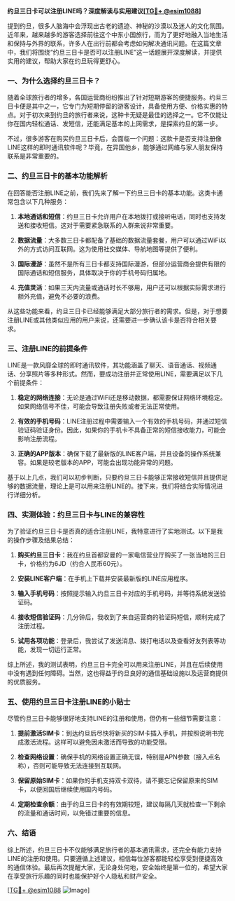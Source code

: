 **约旦三日卡可以注册LINE吗？深度解读与实用建议[[TG💪+ @esim1088](https://t.me/s/esim1088)]**

提到约旦，很多人脑海中会浮现出古老的遗迹、神秘的沙漠以及迷人的文化氛围。近年来，越来越多的游客选择前往这个中东小国旅行，而为了更好地融入当地生活和保持与外界的联系，许多人在出行前都会考虑如何解决通讯问题。在这篇文章中，我们将围绕“约旦三日卡是否可以注册LINE”这一话题展开深度解读，并提供实用的建议，帮助大家在约旦玩得更舒心。

### 一、为什么选择约旦三日卡？

随着全球旅行者的增多，各国运营商纷纷推出了针对短期游客的便捷服务。约旦三日卡便是其中之一，它专门为短期停留的游客设计，具备使用方便、价格实惠的特点。对于初次来到约旦的旅行者来说，这种卡无疑是最佳的选择之一。它不仅能让你在国内轻松通话、发短信，还能满足基本的上网需求，是探索约旦的第一步。

不过，很多游客在购买约旦三日卡后，会面临一个问题：这款卡是否支持注册像LINE这样的即时通讯软件呢？毕竟，在异国他乡，能够通过网络与家人朋友保持联系是非常重要的。

### 二、约旦三日卡的基本功能解析

在回答能否注册LINE之前，我们先来了解一下约旦三日卡的基本功能。这类卡通常包含以下几种服务：

1. **本地通话和短信**：约旦三日卡允许用户在本地拨打或接听电话，同时也支持发送和接收短信。这对于需要紧急联系的人群来说非常重要。
   
2. **数据流量**：大多数三日卡都配备了基础的数据流量套餐，用户可以通过WiFi以外的方式访问互联网。这为使用社交媒体、导航地图等提供了便利。

3. **国际漫游**：虽然不是所有三日卡都支持国际漫游，但部分运营商会提供有限的国际通话和短信服务，具体取决于你的手机号码归属地。

4. **充值灵活**：如果三天内流量或通话时长不够用，用户还可以根据实际需求进行额外充值，避免不必要的浪费。

从这些功能来看，约旦三日卡已经能够满足大部分旅行者的需求。但是，对于想要注册LINE或其他类似应用的用户来说，还需要进一步确认该卡是否符合相关要求。

### 三、注册LINE的前提条件

LINE是一款风靡全球的即时通讯软件，其功能涵盖了聊天、语音通话、视频通话、分享照片等多种形式。然而，要成功注册并正常使用LINE，需要满足以下几个前提条件：

1. **稳定的网络连接**：无论是通过WiFi还是移动数据，都需要保证网络环境稳定。如果网络信号不佳，可能会导致注册失败或者无法正常使用。

2. **有效的手机号码**：LINE注册过程中需要输入一个有效的手机号码，并通过短信验证码验证身份。因此，如果你的手机卡不具备正常的短信接收能力，可能会影响注册流程。

3. **正确的APP版本**：确保下载了最新版的LINE客户端，并且设备的操作系统兼容。如果是较老版本的APP，可能会出现功能异常的问题。

基于以上几点，我们可以初步判断，只要约旦三日卡能够正常接收短信并且提供足够的数据流量，理论上是可以用来注册LINE的。接下来，我们将结合实际情况进行详细分析。

### 四、实测体验：约旦三日卡与LINE的兼容性

为了验证约旦三日卡是否真的适合注册LINE，我特意进行了实地测试。以下是我的操作步骤及结果总结：

1. **购买约旦三日卡**：我在约旦首都安曼的一家电信营业厅购买了一张当地的三日卡，价格约为6JD（约合人民币60元）。

2. **安装LINE客户端**：在手机上下载并安装最新版的LINE应用程序。

3. **输入手机号码**：按照提示输入约旦三日卡对应的手机号码，并等待系统发送验证码。

4. **接收短信验证码**：几分钟后，我收到了来自运营商的验证码短信，顺利完成了注册过程。

5. **试用各项功能**：登录后，我尝试了发送消息、拨打电话以及查看好友列表等功能，发现一切运行正常。

综上所述，我的测试表明，约旦三日卡完全可以用来注册LINE，并且在后续使用中没有遇到任何障碍。当然，这也得益于约旦良好的通信基础设施以及运营商提供的优质服务。

### 五、使用约旦三日卡注册LINE的小贴士

尽管约旦三日卡能够很好地支持LINE的注册和使用，但仍有一些细节需要注意：

1. **提前激活SIM卡**：到达约旦后尽快将新买的SIM卡插入手机，并按照说明书完成激活流程。这样可以避免因未激活而导致的功能受限。

2. **检查网络设置**：确保手机的网络设置正确无误，特别是APN参数（接入点名称），否则可能导致无法连接到互联网。

3. **保留原始SIM卡**：如果你的手机支持双卡双待，请不要忘记保留原来的SIM卡，以便回国后继续使用国内号码。

4. **定期检查余额**：由于约旦三日卡的有效期较短，建议每隔几天就检查一下剩余的流量和通话时间，以免错过重要的信息。

### 六、结语

综上所述，约旦三日卡不仅能够满足旅行者的基本通讯需求，还完全有能力支持LINE的注册和使用。只要遵循上述建议，相信每位游客都能轻松享受到便捷高效的通信体验。最后再次提醒大家，无论身处何地，安全始终是第一位的，希望大家在享受旅行乐趣的同时也能保护好个人隐私和财产安全。

[[TG💪+ @esim1088](https://t.me/s/esim1088) ![Image](https://i.postimg.cc/4NQfJmqS/Snipaste-2025-05-13-00-14-12.png)]